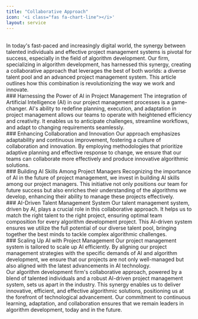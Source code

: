 ```yaml
---
title: "Collaborative Approach"
icon: '<i class="fas fa-chart-line"></i>'
layout: service
---
```

<br>
In today's fast-paced and increasingly digital world, the synergy between talented individuals and effective project management systems is pivotal for success, especially in the field of algorithm development. Our firm, specializing in algorithm development, has harnessed this synergy, creating a collaborative approach that leverages the best of both worlds: a diverse talent pool and an advanced project management system. This article outlines how this combination is revolutionizing the way we work and innovate.
<br>
### Harnessing the Power of AI in Project Management
The integration of Artificial Intelligence (AI) in our project management processes is a game-changer. AI's ability to redefine planning, execution, and adaptation in project management allows our teams to operate with heightened efficiency and creativity. It enables us to anticipate challenges, streamline workflows, and adapt to changing requirements seamlessly.
<br>
### Enhancing Collaboration and Innovation
Our approach emphasizes adaptability and continuous improvement, fostering a culture of collaboration and innovation. By employing methodologies that prioritize adaptive planning and effective response to change, we ensure that our teams can collaborate more effectively and produce innovative algorithmic solutions.
<br>
### Building AI Skills Among Project Managers
Recognizing the importance of AI in the future of project management, we invest in building AI skills among our project managers. This initiative not only positions our team for future success but also enriches their understanding of the algorithms we develop, enhancing their ability to manage these projects effectively.
<br>
### AI-Driven Talent Management System
Our talent management system, driven by AI, plays a crucial role in this collaborative approach. It helps us to match the right talent to the right project, ensuring optimal team composition for every algorithm development project. This AI-driven system ensures we utilize the full potential of our diverse talent pool, bringing together the best minds to tackle complex algorithmic challenges.
<br>
### Scaling Up AI with Project Management
Our project management system is tailored to scale up AI efficiently. By aligning our project management strategies with the specific demands of AI and algorithm development, we ensure that our projects are not only well-managed but also aligned with the latest advancements in AI technology.
<br>
Our algorithm development firm's collaborative approach, powered by a blend of talented individuals and a robust AI-driven project management system, sets us apart in the industry. This synergy enables us to deliver innovative, efficient, and effective algorithmic solutions, positioning us at the forefront of technological advancement. Our commitment to continuous learning, adaptation, and collaboration ensures that we remain leaders in algorithm development, today and in the future.

